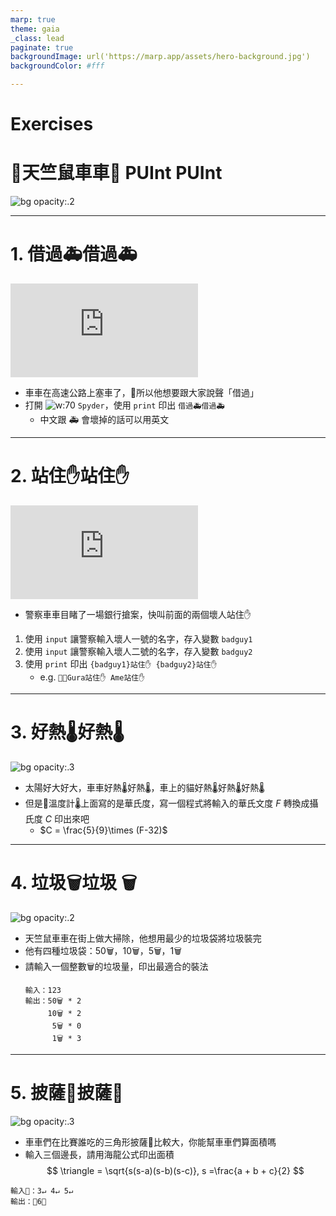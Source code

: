 ```yaml
---
marp: true
theme: gaia
_class: lead
paginate: true
backgroundImage: url('https://marp.app/assets/hero-background.jpg')
backgroundColor: #fff

---
```


<!-- _class: lead -->

# Exercises
# :hamster:天竺鼠車車:hamster: PUInt PUInt

![bg opacity:.2](https://p2.bahamut.com.tw/B/2KU/06/ab809378e0d5116c0b861c30c31b3di5.JPG)

---

# 1. 借過:ambulance:借過:ambulance:

![bg opacity:.3](https://pgw.udn.com.tw/gw/photo.php?u=https://uc.udn.com.tw/photo/2021/01/21/1/11291372.jpg&x=0&y=0&sw=0&sh=0&sl=W&fw=800&exp=3600&w=930&nt=1)

* 車車在高速公路上塞車了，所以他想要跟大家說聲「借過」
* 打開 ![w:70](https://upload.wikimedia.org/wikipedia/commons/7/7e/Spyder_logo.svg) `Spyder`，使用 `print` 印出 `借過🚑借過🚑`
  * 中文跟 🚑 會壞掉的話可以用英文

---

# 2. 站住:raised_hand:站住:raised_hand:

![bg opacity:.3](https://pgw.udn.com.tw/gw/photo.php?u=https://uc.udn.com.tw/photo/2021/01/16/1/11213288.jfif&x=0&y=0&sw=0&sh=0&sl=W&fw=800&exp=3600&w=930&nt=1)

* 警察車車目睹了一場銀行搶案，快叫前面的兩個壞人站住:raised_hand:
1. 使用 `input` 讓警察輸入壞人一號的名字，存入變數 `badguy1`
2. 使用 `input` 讓警察輸入壞人二號的名字，存入變數 `badguy2`
3. 使用 `print` 印出 `{badguy1}站住✋ {badguy2}站住✋`
   * e.g. `Gura站住✋ Ame站住✋`

---

# 3. 好熱:thermometer:好熱:thermometer:

![bg opacity:.3](https://s.newtalk.tw/album/news/526/6007a1165fb16.jpg)

* 太陽好大好大，車車好熱:thermometer:好熱:thermometer:，車上的貓好熱:thermometer:好熱:thermometer:好熱:thermometer:
* 但是溫度計:thermometer:上面寫的是華氏度，寫一個程式將輸入的華氏文度 $F$ 轉換成攝氏度 $C$ 印出來吧
  * $C = \frac{5}{9}\times (F-32)$

---

# 4. 垃圾🗑️垃圾 🗑️

![bg opacity:.2](https://i.ytimg.com/vi/0d4nLXIansU/maxresdefault.jpg)

* 天竺鼠車車在街上做大掃除，他想用最少的垃圾袋將垃圾裝完
* 他有四種垃圾袋：50🗑️，10🗑️，5🗑️，1🗑️
* 請輸入一個整數🗑️的垃圾量，印出最適合的裝法
  ```
  輸入：123
  輸出：50🗑️ * 2
       10🗑️ * 2
        5🗑️ * 0
        1🗑️ * 3
  ```

---

# 5. 披薩:pizza:披薩:pizza:

![bg opacity:.3](https://i0.zi.org.tw/ddm/2021/01/1611688399-5ada021067295a2b0609abf3172ab361.jpg)

* 車車們在比賽誰吃的三角形披薩:pizza:比較大，你能幫車車們算面積嗎
* 輸入三個邊長，請用海龍公式印出面積
$$
\triangle = \sqrt{s(s-a)(s-b)(s-c)}, s =\frac{a + b + c}{2}
$$
```
輸入：3↵ 4↵ 5↵
輸出：🍕6🍕
```
